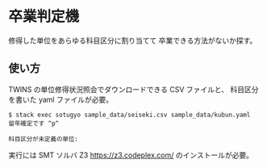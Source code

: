 卒業判定機
==========

修得した単位をあらゆる科目区分に割り当てて
卒業できる方法がないか探す。

## 使い方

TWINS の単位修得状況照会でダウンロードできる CSV ファイルと、
科目区分を書いた yaml ファイルが必要。

```
$ stack exec sotugyo sample_data/seiseki.csv sample_data/kubun.yaml
留年確定です ^p^

科目区分が未定義の単位:
```

実行には SMT ソルバ Z3 <https://z3.codeplex.com/> のインストールが必要。


